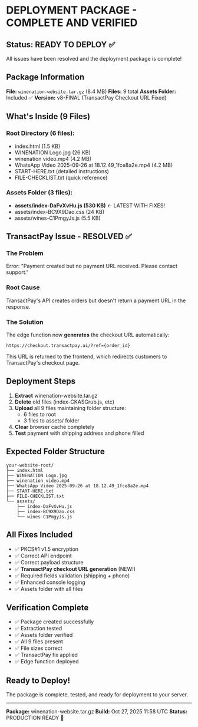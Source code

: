 # DEPLOYMENT PACKAGE - COMPLETE AND VERIFIED

## Status: READY TO DEPLOY ✅

All issues have been resolved and the deployment package is complete!

## Package Information

**File:** `winenation-website.tar.gz` (8.4 MB)
**Files:** 9 total
**Assets Folder:** Included ✅
**Version:** v8-FINAL (TransactPay Checkout URL Fixed)

## What's Inside (9 Files)

### Root Directory (6 files):
- index.html (1.5 KB)
- WINENATION Logo.jpg (26 KB)
- winenation video.mp4 (4.2 MB)
- WhatsApp Video 2025-09-26 at 18.12.49_1fce8a2e.mp4 (4.2 MB)
- START-HERE.txt (detailed instructions)
- FILE-CHECKLIST.txt (quick reference)

### Assets Folder (3 files):
- **assets/index-DaFvXvHu.js (530 KB)** ← LATEST WITH FIXES!
- assets/index-BC9X9Dao.css (24 KB)
- assets/wines-C1PmgyJs.js (5.5 KB)

## TransactPay Issue - RESOLVED ✅

### The Problem
Error: "Payment created but no payment URL received. Please contact support."

### Root Cause
TransactPay's API creates orders but doesn't return a payment URL in the response.

### The Solution
The edge function now **generates** the checkout URL automatically:
```
https://checkout.transactpay.ai/?ref={order_id}
```

This URL is returned to the frontend, which redirects customers to TransactPay's checkout page.

## Deployment Steps

1. **Extract** winenation-website.tar.gz
2. **Delete** old files (index-CKASGrub.js, etc)
3. **Upload** all 9 files maintaining folder structure:
   - 6 files to root
   - 3 files to assets/ folder
4. **Clear** browser cache completely
5. **Test** payment with shipping address and phone filled

## Expected Folder Structure

```
your-website-root/
├── index.html
├── WINENATION Logo.jpg
├── winenation video.mp4
├── WhatsApp Video 2025-09-26 at 18.12.49_1fce8a2e.mp4
├── START-HERE.txt
├── FILE-CHECKLIST.txt
└── assets/
    ├── index-DaFvXvHu.js
    ├── index-BC9X9Dao.css
    └── wines-C1PmgyJs.js
```

## All Fixes Included

- ✅ PKCS#1 v1.5 encryption
- ✅ Correct API endpoint
- ✅ Correct payload structure
- ✅ **TransactPay checkout URL generation** (NEW!)
- ✅ Required fields validation (shipping + phone)
- ✅ Enhanced console logging
- ✅ Assets folder with all files

## Verification Complete

- ✅ Package created successfully
- ✅ Extraction tested
- ✅ Assets folder verified
- ✅ All 9 files present
- ✅ File sizes correct
- ✅ TransactPay fix applied
- ✅ Edge function deployed

## Ready to Deploy!

The package is complete, tested, and ready for deployment to your server.

---

**Package:** winenation-website.tar.gz
**Build:** Oct 27, 2025 11:58 UTC
**Status:** PRODUCTION READY 🚀
